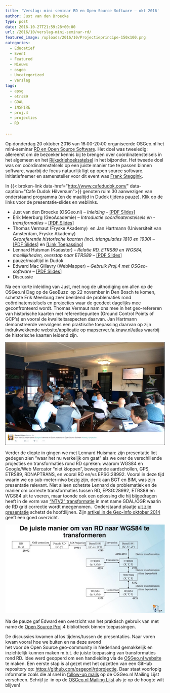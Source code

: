 ```yaml
---
title: 'Verslag: mini-seminar RD en Open Source Software – okt 2016'
author: Just van den Broecke
type: post
date: 2016-10-27T21:59:28+00:00
url: /2016/10/verslag-mini-seminar-rd/
featured_image: /uploads/2016/10/Projectieprincipe-150x100.png
categories:
  - Educatief
  - Event
  - Featured
  - Nieuws
  - osgeo
  - Uncategorized
  - Verslag
tags:
  - epsg
  - etrs89
  - GDAL
  - INSPIRE
  - proj.4
  - projecties
  - RD

---
```

Op donderdag 20 oktober 2016 van 16:00-20:00 organiseerde OSGeo.nl het mini-seminar [RD en Open Source Software][1]. Het doel was tweeledig: allereerst om de bezoeker kennis bij te brengen over coördinatenstelsels in het algemeen en het [Rijksdriehoeksstelsel][2] in het bijzonder. Het tweede doel was om coördinatenstelsels op een juiste manier toe te passen binnen software, waarbij de focus natuurlijk ligt op open source software. Initiatiefnemer en samensteller voor dit event was [Frank Steggink][3].

In {{< broken-link data-href="http://www.cafedudok.com/" data-caption="Cafe Dudok Hilversum">}} genoten ruim 30 aanwezigen van onderstaand programma (en de maaltijd in Dudok tijdens pauze). Klik op de links voor de presentatie-slides en weblinks.

  * Just van den Broecke (OSGeo.nl) &#8211; _Inleiding_ &#8211; [[PDF Slides]][5]
  * Erik Meerburg (GeoAcademie) &#8211; _Introductie coördinatenstelsels en -transformaties_ &#8211; [[PDF Slides]][6]
  * Thomas Vermaut (Fryske Akademy)  en Jan Hartmann (Universiteit van Amsterdam, Fryske Akademy)  
    _Georeferentie historische kaarten (incl. triangulaties 1810 en 1930)_ &#8211; [[PDF Slides]][7] en [[Link Toepassing]][8]
  * Lennard Huisman (Kadaster) &#8211; _Relatie RD, ETRS89 en WGS84, moeilijkheden, overstap naar ETRS89_ &#8211; [[PDF Slides]][9]
  * pauze/maaltijd in Dudok
  * Edward Mac Gillavry (WebMapper) &#8211; _Gebruik Proj.4 met OSGeo-software_ &#8211; [[PDF Slides]][10]
  * Discussie

Na een korte inleiding van Just, met nog de uitnodiging om allen op de OSGeo.nl Dag op de GeoBuzz  op 22 november in Den Bosch te komen, schetste Erik Meerburg zeer beeldend de problematiek rond coördinatenstelsels en projecties waar de geodeet dagelijks mee geconfronteerd wordt. Thomas Vermaut nam ons mee in het geo-refereren van historische kaarten met referentiepunten (Ground Control Points of GCP’s) en vooral de kwaliteitsaspecten daarvan. Jan Hartmann demonstreerde vervolgens een praktische toepassing daarvan op zijn indrukwekkende website/applicatie op [mapserver.fa.knaw.nl/atlas][8] waarbij de historische kaarten leidend zijn.

<!--
<div id="attachment_1256" style="width: 610px" class="wp-caption alignnone">
  <img aria-describedby="caption-attachment-1256" loading="lazy" class="size-full wp-image-1256" src="/uploads/2016/10/steven-tweet.jpg" alt="Tweet/foto van Steve Ottens" width="600" height="384" srcset="/uploads/2016/10/steven-tweet.jpg 600w, /uploads/2016/10/steven-tweet-300x192.jpg 300w, /uploads/2016/10/steven-tweet-234x150.jpg 234w, /uploads/2016/10/steven-tweet-150x96.jpg 150w" sizes="(max-width: 600px) 100vw, 600px" />
  
  <p id="caption-attachment-1256" class="wp-caption-text">
    Tweet/foto van Steven Ottens
  </p>
</div>
-->

![ Tweet/foto van Steve Ottens ](/uploads/2016/10/steven-tweet.jpg)

Verder de diepte in gingen we met Lennard Huisman: zijn presentatie liet gedegen zien &#8220;waar het nu werkelijk om gaat&#8221; als we over de verschillende projecties en transformaties rond RD spreken: waarom WGS84 en Google/Web Mercator &#8220;niet kloppen&#8221;, bewegende aardschollen, GPS, ETRS89, RDNAPTRANS, en vooral RD en/vs EPSG:28992. Vooral in deze tijd waarin we op sub-meter-nivo bezig zijn, denk aan BGT en BIM, was zijn presentatie relevant. Niet alleen schetste Lennard de problematiek en de manier om correcte transformaties tussen RD, EPSG:28992, ETRS89 en WGS84 uit te voeren, maar toonde ook een oplossing die hij bijgedragen heeft in de vorm van [&#8220;NTV2&#8221; transformatie][11] in met name GDAL/OGR waarin de RD grid correctie wordt meegenomen.  Onderstaand plaatje [uit zijn presentatie][9] schetst de hoofdlijnen. Zijn [artikel in de Geo-Info oktober 2014][12] geeft een goed overzicht.

<!--
<div id="attachment_1255" style="width: 610px" class="wp-caption alignnone">
  <img aria-describedby="caption-attachment-1255" loading="lazy" class="size-full wp-image-1255" src="/uploads/2016/10/LennardHuisman-Trans.jpg" alt="Transformaties tussen RD, EPSG:28992, ETRS89 en WGS84" width="600" height="332" srcset="/uploads/2016/10/LennardHuisman-Trans.jpg 600w, /uploads/2016/10/LennardHuisman-Trans-300x166.jpg 300w, /uploads/2016/10/LennardHuisman-Trans-250x138.jpg 250w, /uploads/2016/10/LennardHuisman-Trans-150x83.jpg 150w" sizes="(max-width: 600px) 100vw, 600px" />
  
  <p id="caption-attachment-1255" class="wp-caption-text">
    Transformaties tussen RD, EPSG:28992, ETRS89 en WGS84
  </p>
</div>
-->

![ Transformaties tussen RD, EPSG:28992, ETRS89 en WGS84 ](/uploads/2016/10/LennardHuisman-Trans.jpg)

Na de pauze gaf Edward een overzicht van het praktisch gebruik van met name de [Open Source Proj][13].4 bibliotheek binnen toepassingen.

De discussies kwamen al los tijdens/tussen de presentaties. Naar voren kwam vooral hoe we buiten en na deze avond  
het voor de Open Source geo-community in Nederland gemakkelijk en inzichtelijk kunnen maken m.b.t. de juiste toepassing van transformaties rond RD. Idee werd geopperd om een handleiding via de [OSGeo.nl website][14] te maken. Een eerste stap is al gezet met het opzetten van een GitHub repository op: <https://github.com/osgeonl/rdprojectie>. Daar staat voorlopig informatie zoals die al snel in [follow-up mails][15] op de OSGeo.nl Mailing Lijst verscheen. Schrijf je  in op de [OSGeo.nl Mailing Lijst][16] als je op de hoogte wilt blijven!

 [1]: https://www.meetup.com/OSGeoNL/events/234546607/
 [2]: https://nl.wikipedia.org/wiki/Rijksdriehoeksco%C3%B6rdinaten
 [3]: https://www.steggink.it
 [5]: http://io.osgeo.nl/sitecontent/events/RDMiniSeminar2016/inleiding.pdf
 [6]: http://io.osgeo.nl/sitecontent/events/RDMiniSeminar2016/ErikMeerburg.pdf
 [7]: http://io.osgeo.nl/sitecontent/events/RDMiniSeminar2016/ThomasVermaut.pdf
 [8]: http://mapserver.fa.knaw.nl/atlas/
 [9]: http://io.osgeo.nl/sitecontent/events/RDMiniSeminar2016/LennardHuisman.pdf
 [10]: http://io.osgeo.nl/sitecontent/events/RDMiniSeminar2016/EdwardMacGillavry.pdf
 [11]: https://lists.osgeo.org/pipermail/dutch/2014-October/000975.html
 [12]: https://www.geo-info.nl/sites/nl.geo-info.www/files/documents/Geo%20Info%205%202014%20def.pdf
 [13]: https://github.com/OSGeo/proj.4/wiki
 [14]: http://osgeo.nl
 [15]: https://lists.osgeo.org/pipermail/dutch/2016-October/001505.html
 [16]: https://lists.osgeo.org/mailman/listinfo/dutch